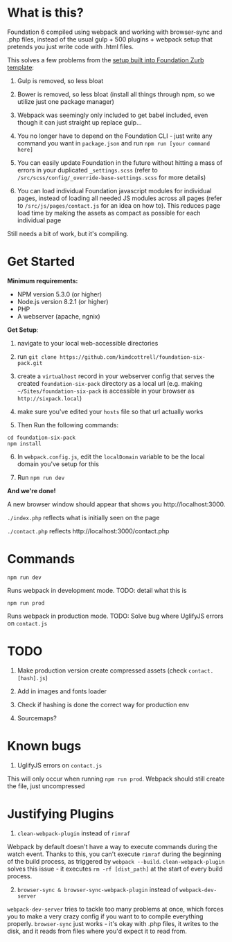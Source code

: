 # What is this?

Foundation 6 compiled using webpack and working with browser-sync and .php files, instead of the usual gulp + 500 plugins + webpack setup that pretends you just write code with .html files.

This solves a few problems from the [setup built into Foundation Zurb template](https://github.com/zurb/foundation-zurb-template):

1. Gulp is removed, so less bloat

2. Bower is removed, so less bloat (install all things through npm, so we utilize just one package manager)

3. Webpack was seemingly only included to get babel included, even though it can just straight up replace gulp...

4. You no longer have to depend on the Foundation CLI - just write any command you want in `package.json` and run `npm run [your command here]`

5. You can easily update Foundation in the future without hitting a mass of errors in your duplicated `_settings.scss` (refer to `/src/scss/config/_override-base-settings.scss` for more details)

6. You can load individual Foundation javascript modules for individual pages, instead of loading all needed JS modules across all pages (refer to `/src/js/pages/contact.js` for an idea on how to). This reduces page load time by making the assets as compact as possible for each individual page

Still needs a bit of work, but it's compiling.

# Get Started

**Minimum requirements:**

- NPM version 5.3.0 (or higher)
- Node.js version 8.2.1 (or higher)
- PHP
- A webserver (apache, ngnix)

**Get Setup**:

1. navigate to your local web-accessible directories

2. run `git clone https://github.com/kimdcottrell/foundation-six-pack.git`

3. create a `virtualhost` record in your webserver config that serves the created `foundation-six-pack` directory as a local url (e.g. making `~/Sites/foundation-six-pack` is accessible in your browser as `http://sixpack.local`)

4. make sure you've edited your `hosts` file so that url actually works

5. Then Run the following commands:
```
cd foundation-six-pack
npm install
```

6. In `webpack.config.js`, edit the `localDomain` variable to be the local domain you've setup for this

7. Run `npm run dev`

**And we're done!**

A new browser window should appear that shows you http://localhost:3000.

`./index.php` reflects what is initially seen on the page

`./contact.php` reflects http://localhost:3000/contact.php

# Commands

`npm run dev`

Runs webpack in development mode. TODO: detail what this is

`npm run prod`

Runs webpack in production mode. TODO: Solve bug where UglifyJS errors on `contact.js`

# TODO

1. Make production version create compressed assets (check `contact.[hash].js`)

2. Add in images and fonts loader

3. Check if hashing is done the correct way for production env

4. Sourcemaps?

# Known bugs

1. UglifyJS errors on `contact.js`

This will only occur when running `npm run prod`. Webpack should still create the file, just uncompressed

# Justifying Plugins

1. `clean-webpack-plugin` instead of `rimraf`

Webpack by default doesn't have a way to execute commands during the watch event. Thanks to this, you can't execute `rimraf` during the beginning of the build process, as triggered by `webpack --build`. `clean-webpack-plugin` solves this issue - it executes `rm -rf [dist_path]` at the start of every build process.

2. `browser-sync & browser-sync-webpack-plugin` instead of `webpack-dev-server`

`webpack-dev-server` tries to tackle too many problems at once, which forces you to make a very crazy config if you want to to compile everything properly. `browser-sync` just works - it's okay with .php files, it writes to the disk, and it reads from files where you'd expect it to read from.
